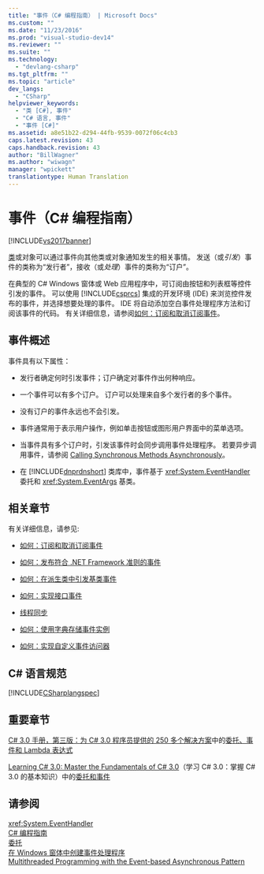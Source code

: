 ```yaml
---
title: "事件（C# 编程指南） | Microsoft Docs"
ms.custom: ""
ms.date: "11/23/2016"
ms.prod: "visual-studio-dev14"
ms.reviewer: ""
ms.suite: ""
ms.technology: 
  - "devlang-csharp"
ms.tgt_pltfrm: ""
ms.topic: "article"
dev_langs: 
  - "CSharp"
helpviewer_keywords: 
  - "类 [C#], 事件"
  - "C# 语言, 事件"
  - "事件 [C#]"
ms.assetid: a8e51b22-d294-44fb-9539-0072f06c4cb3
caps.latest.revision: 43
caps.handback.revision: 43
author: "BillWagner"
ms.author: "wiwagn"
manager: "wpickett"
translationtype: Human Translation
---
```

# 事件（C# 编程指南）
[!INCLUDE[vs2017banner](../../../csharp/includes/vs2017banner.md)]

[类](../../../csharp/language-reference/keywords/class.md)或对象可以通过事件向其他类或对象通知发生的相关事情。 发送（或*引发*）事件的类称为“发行者”，接收（或*处理*）事件的类称为“订户”。  
  
 在典型的 C\# Windows 窗体或 Web 应用程序中，可订阅由按钮和列表框等控件引发的事件。 可以使用 [!INCLUDE[csprcs](../../../csharp/includes/csprcs_md.md)] 集成的开发环境 \(IDE\) 来浏览控件发布的事件，并选择想要处理的事件。 IDE 将自动添加空白事件处理程序方法和订阅该事件的代码。 有关详细信息，请参阅[如何：订阅和取消订阅事件](../../../csharp/programming-guide/events/how-to-subscribe-to-and-unsubscribe-from-events.md)。  
  
## 事件概述  
 事件具有以下属性：  
  
-   发行者确定何时引发事件；订户确定对事件作出何种响应。  
  
-   一个事件可以有多个订户。 订户可以处理来自多个发行者的多个事件。  
  
-   没有订户的事件永远也不会引发。  
  
-   事件通常用于表示用户操作，例如单击按钮或图形用户界面中的菜单选项。  
  
-   当事件具有多个订户时，引发该事件时会同步调用事件处理程序。 若要异步调用事件，请参阅 [Calling Synchronous Methods Asynchronously](../Topic/Calling%20Synchronous%20Methods%20Asynchronously.md)。  
  
-   在 [!INCLUDE[dnprdnshort](../../../csharp/getting-started/includes/dnprdnshort_md.md)] 类库中，事件基于 <xref:System.EventHandler> 委托和 <xref:System.EventArgs> 基类。  
  
## 相关章节  
 有关详细信息，请参见:  
  
-   [如何：订阅和取消订阅事件](../../../csharp/programming-guide/events/how-to-subscribe-to-and-unsubscribe-from-events.md)  
  
-   [如何：发布符合 .NET Framework 准则的事件](../../../csharp/programming-guide/events/how-to-publish-events-that-conform-to-net-framework-guidelines.md)  
  
-   [如何：在派生类中引发基类事件](../../../csharp/programming-guide/events/how-to-raise-base-class-events-in-derived-classes.md)  
  
-   [如何：实现接口事件](../../../csharp/programming-guide/events/how-to-implement-interface-events.md)  
  
-   [线程同步](../Topic/Thread%20Synchronization%20\(C%23%20and%20Visual%20Basic\).md)  
  
-   [如何：使用字典存储事件实例](../../../csharp/programming-guide/events/how-to-use-a-dictionary-to-store-event-instances.md)  
  
-   [如何：实现自定义事件访问器](../../../csharp/programming-guide/events/how-to-implement-custom-event-accessors.md)  
  
## C\# 语言规范  
 [!INCLUDE[CSharplangspec](../../../csharp/language-reference/keywords/includes/csharplangspec_md.md)]  
  
## 重要章节  
 [C\# 3.0 手册，第三版：为 C\# 3.0 程序员提供的 250 多个解决方案](http://go.microsoft.com/fwlink/?LinkId=195369)中的[委托、事件和 Lambda 表达式](http://go.microsoft.com/fwlink/?LinkId=195395)  
  
 [Learning C\# 3.0: Master the Fundamentals of C\# 3.0](http://go.microsoft.com/fwlink/?LinkId=195412)（学习 C\# 3.0：掌握 C\# 3.0 的基本知识）中的[委托和事件](http://go.microsoft.com/fwlink/?LinkId=195418)  
  
## 请参阅  
 <xref:System.EventHandler>   
 [C\# 编程指南](../../../csharp/programming-guide/index.md)   
 [委托](../../../csharp/programming-guide/delegates/index.md)   
 [在 Windows 窗体中创建事件处理程序](../Topic/Creating%20Event%20Handlers%20in%20Windows%20Forms.md)   
 [Multithreaded Programming with the Event\-based Asynchronous Pattern](../Topic/Multithreaded%20Programming%20with%20the%20Event-based%20Asynchronous%20Pattern.md)